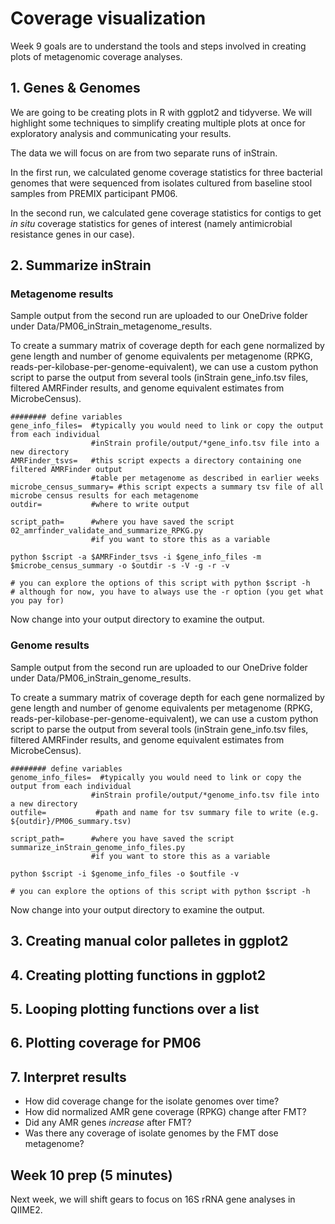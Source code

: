 # Coverage visualization

Week 9 goals are to understand the tools and steps involved in creating plots of metagenomic coverage analyses.

## 1. Genes & Genomes

We are going to be creating plots in R with ggplot2 and tidyverse. We will highlight some techniques to simplify creating multiple plots at once for exploratory analysis and communicating your results.

The data we will focus on are from two separate runs of inStrain.

In the first run, we calculated genome coverage statistics for three bacterial genomes that were sequenced from isolates cultured from baseline stool samples from PREMIX participant PM06.

In the second run, we calculated gene coverage statistics for contigs to get *in situ* coverage statistics for genes of interest (namely antimicrobial resistance genes in our case).

## 2.  Summarize inStrain


### Metagenome results
Sample output from the second run are uploaded to our OneDrive folder under Data/PM06_inStrain_metagenome_results.

To create a summary matrix of coverage depth for each gene normalized by gene length and number of genome equivalents per metagenome (RPKG, reads-per-kilobase-per-genome-equivalent), we can use a custom python script to parse the output from several tools (inStrain gene_info.tsv files, filtered AMRFinder results, and genome equivalent estimates from MicrobeCensus).

```console
######## define variables
gene_info_files=  #typically you would need to link or copy the output from each individual 
                  #inStrain profile/output/*gene_info.tsv file into a new directory
AMRFinder_tsvs=   #this script expects a directory containing one filtered AMRFinder output 
                  #table per metagenome as described in earlier weeks
microbe_census_summary= #this script expects a summary tsv file of all microbe census results for each metagenome
outdir=           #where to write output

script_path=      #where you have saved the script 02_amrfinder_validate_and_summarize_RPKG.py
                  #if you want to store this as a variable
```

```console
python $script -a $AMRFinder_tsvs -i $gene_info_files -m $microbe_census_summary -o $outdir -s -V -g -r -v

# you can explore the options of this script with python $script -h
# although for now, you have to always use the -r option (you get what you pay for)
```

Now change into your output directory to examine the output.


### Genome results
Sample output from the second run are uploaded to our OneDrive folder under Data/PM06_inStrain_genome_results.

To create a summary matrix of coverage depth for each gene normalized by gene length and number of genome equivalents per metagenome (RPKG, reads-per-kilobase-per-genome-equivalent), we can use a custom python script to parse the output from several tools (inStrain gene_info.tsv files, filtered AMRFinder results, and genome equivalent estimates from MicrobeCensus).

```console
######## define variables
genome_info_files=  #typically you would need to link or copy the output from each individual 
                  #inStrain profile/output/*genome_info.tsv file into a new directory
outfile=           #path and name for tsv summary file to write (e.g. ${outdir}/PM06_summary.tsv)

script_path=      #where you have saved the script summarize_inStrain_genome_info_files.py
                  #if you want to store this as a variable
```

```console
python $script -i $genome_info_files -o $outfile -v

# you can explore the options of this script with python $script -h
```

Now change into your output directory to examine the output.

## 3. Creating manual color palletes in ggplot2

## 4. Creating plotting functions in ggplot2

## 5. Looping plotting functions over a list

## 6. Plotting coverage for PM06


## 7. Interpret results

- How did coverage change for the isolate genomes over time?
- How did normalized AMR gene coverage (RPKG) change after FMT?
- Did any AMR genes *increase* after FMT? 
- Was there any coverage of isolate genomes by the FMT dose metagenome?

## Week 10 prep (5 minutes)

Next week, we will shift gears to focus on 16S rRNA gene analyses in QIIME2.
